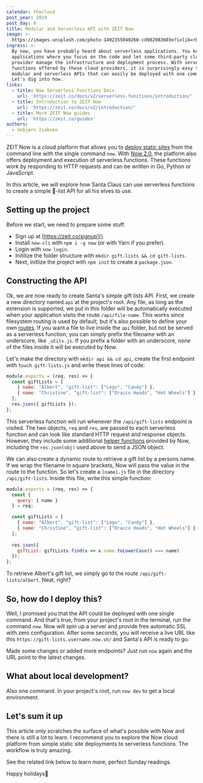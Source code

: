 ```yaml
---
calendar: thecloud
post_year: 2019
post_day: 8
title: Modular and Serverless API with ZEIT Now
image: >-
  https://images.unsplash.com/photo-1492355040260-cd982083603e?ixlib=rb-1.2.1&ixid=eyJhcHBfaWQiOjEyMDd9&auto=format&fit=crop&w=3450&q=80
ingress: >-
  By now, you have probably heard about serverless applications. You know, the
  applications where you focus on the code and let some third-party cloud
  provider manage the infrastructure and deployment process. With serverless
  functions offered by these cloud providers, it is surprisingly easy to create
  modular and serverless APIs that can easily be deployed with one command.
  Let's dig into how.
links:
  - title: Now Serverless Functions Docs
    url: 'https://zeit.co/docs/v2/serverless-functions/introduction/'
  - title: Introduction to ZEIT Now
    url: 'https://zeit.co/docs/v2/introduction/'
  - title: More ZEIT Now guides
    url: 'https://zeit.co/guides'
authors:
  - Vebjørn Isaksen
---
```

ZEIT Now is a cloud platform that allows you to [deploy static sites](https://zeit.co/docs/v2/introduction/#creating-a-project-and-deploying) from the command line with the single command `now`. With [Now 2.0](https://zeit.co/blog/now-2), the platform also offers deployment and execution of serverless functions. These functions work by responding to HTTP requests and can be written in Go, Python or JavaScript.

In this article, we will explore how Santa Claus can use serverless functions to  create a simple 🎁-list API for all his elves to use.

## Setting up the project
Before we start, we need to prepare some stuff.

* Sign up at [https://zeit.co/signup]().
* Install `now-cli` with `npm i -g now` (or with Yarn if you prefer).
* Login with `now login`.
* Initilize the folder structure with `mkdir gift-lists && cd gift-lists`.
* Next, initlize the project with `npm init` to create a `package.json`.

## Constructing the API
Ok, we are now ready to create Santa's simple gift lists API. First, we create a new directory named `api` at the project's root. Any file, as long as the extension is supported, we put in this folder will be automatically executed when your application visits the route `/api/file-name`. This works since filesystem routing is used by default, but it's also possible to define your own [routes](https://zeit.co/docs/configuration/#routes). If you want a file to live inside the `api` folder, but not be served as a serverless function, you can simply prefix the filename with an underscore, like `_utils.js`. If you prefix a folder with an underscore, *none* of the files inside it will be executed by Now.

Let's make the directory with `mkdir api && cd api`, create the first endpoint with `touch gift-lists.js` and write these lines of code:

```javascript
module.exports = (req, res) => {
  const giftLists = [
    { name: "Albert", "gift-list": ["Lego", "Candy"] },
    { name: "Christine", "gift-list": ["Dracco Heads", "Hot Wheels"] }
  ];
  res.json({ giftLists });
};
```

This serverless function will run whenever the `/api/gift-lists` endpoint is visited. The two objects, `req` and `res`, are passed to each serverless function and can look like standard HTTP request and response objects. However, they include some additional [helper functions](https://zeit.co/docs/v2/serverless-functions/supported-languages#node.js-request-and-response-objects) provided by Now, including the `res.json(obj)` used above to send a JSON object.

We can also create a dynamic route to retrieve a gift list by a persons name. If we wrap the filename in square brackets, Now will pass the value in the route to the function. So let's create a `[name].js` file in the directory `/api/gift-lists`. Inside this file, write this simple function:

```javascript
module.exports = (req, res) => {
  const {
    query: { name }
  } = req;

  const giftLists = [
    { name: "Albert", "gift-list": ["Lego", "Candy"] },
    { name: "Christine", "gift-list": ["Dracco Heads", "Hot Wheels"] }
  ];
  
  res.json({
    giftList: giftLists.find(x => x.name.toLowerCase() === name)
  });
};
```

To retrieve Albert's gift list, we simply go to the route `/api/gift-lists/albert`. Neat, right?

## So, how do I deploy this?
Well, I promised you that the API could be deployed with one single command. And that's true, from your project's root in the terminal, run the command `now`. Now will spin up a server and provide free automatic SSL with zero configuration. After some seconds, you will receive a live URL like this `https://gift-lists.username.now.sh/` and Santa's API is ready to go.

Made some changes or added more endpoints? Just run `now` again and the URL point to the latest changes.

## What about local development?
Also one command. In your project's root, run `now dev` to get a local environment.

## Let's sum it up
This article only scratches the surface of what's possible with Now and there is still a lot to learn. I recommend you to explore the Now cloud platform from simple static site deployments to serverless functions. The workflow is truly amazing.

See the related link below to learn more, perfect Sunday readings.

Happy holidays🎅
